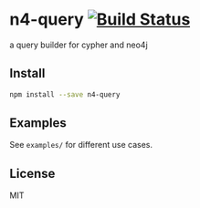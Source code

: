 # n4-query [![Build Status](https://secure.travis-ci.org/reem/n4-query.png?branch=master)](https://travis-ci.org/reem/n4-query)

a query builder for cypher and neo4j

## Install

```bash
npm install --save n4-query
```

## Examples

See `examples/` for different use cases.

## License

MIT

